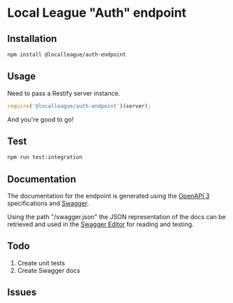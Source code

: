 # Local League "Auth" endpoint

## Installation

```sh
npm install @localleague/auth-endpoint 
```

## Usage
Need to pass a Restify server instance.
```javascript
require('@localleague/auth-endpoint')(server);
```

And you're good to go!

## Test 

```sh
npm run test:integration 
```
## Documentation
The documentation for the endpoint is generated using the [OpenAPI 3](https://github.com/OAI/OpenAPI-Specification/blob/master/versions/3.0.0.md) specifications and [Swagger](https://swagger.io).

Using the path "/swagger.json" the JSON representation of the docs can be retrieved and used in the [Swagger Editor](http://editor.swagger.io) for reading and testing.

## Todo
1. Create unit tests
2. Create Swagger docs

## Issues
